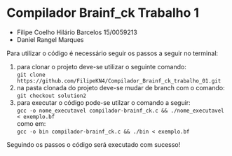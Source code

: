 # Compilador Brainf_ck Trabalho 1

- Filipe Coelho Hilário Barcelos 15/0059213
- Daniel Rangel Marques

Para utilizar o código é necessário seguir os passos a seguir no terminal:  

1) para clonar o projeto deve-se utilizar o seguinte comando:  
  ``git clone https://github.com/FilipeKN4/Compilador_Brainf_ck_trabalho_01.git``
2) na pasta clonada do projeto deve-se mudar de branch com o comando:  
  ``git checkout solution2``
3) para executar o código pode-se utilzar o comando a seguir:  
  ``gcc -o nome_executavel compilador-brainf_ck.c && ./nome_executavel < exemplo.bf``  
    como em:  
  ``gcc -o bin compilador-brainf_ck.c && ./bin < exemplo.bf``

Seguindo os passos o código será executado com sucesso!
